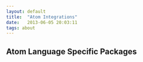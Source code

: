 ```yaml
---
layout: default
title:  "Atom Integrations"
date:   2013-06-05 20:03:11
tags: about
---
```

## Atom Language Specific Packages